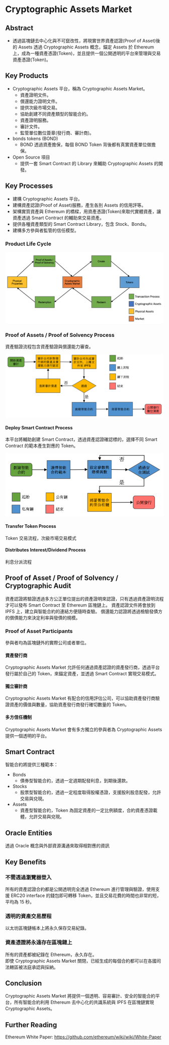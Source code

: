 # Cryptographic Assets Market

## Abstract

- 透過區塊鏈去中心化與不可竄改性，將現實世界資產認證(Proof of Asset)後的 Assets 透過 Cryptographic Assets 概念，錨定 Assets 於 Ethereum 上，成為一種資產憑證(Token)，並且提供一個公開透明的平台來管理與交易資產憑證(Token)。  

## Key Products

- Cryptographic Assets 平台，稱為 Cryptographic Assets Market。
    - 資產證明文件。
    - 償還能力證明文件。
    - 提供次級市場交易。
    - 協助創建不同資產類型的智能合約。
    - 資產證明服務。
    - 審計文件。
    - 監管單位數位簽章(發行商、審計商)。
- bonds tokens (BOND)
	- BOND 透過資產擔保，每個 BOND Token 背後都有真實資產單位做擔保。
- Open Source 項目
    - 提供一套 Smart Contract 的 Library 來輔助 Cryptographic Assets 的開發。


## Key Processes

- 建構 Cryptographic Assets 平台。
- 建構資產認證(Proof of Asset)服務，產生各別 Assets 的信用評等。
- 架構實質資產與 Ethereum 的橋樑，用資產憑證(Token)來取代實體資產，讓資產透過 Smart Contract 的輔助來交易資產。
- 提供各種資產類型的 Smart Contract Library，包含 Stock、Bonds。
- 建構多方參與者監管的信任模型。

### Product Life Cycle

![Product Life Cycle](./images/Product_Life_Cycle.png)

### Proof of Assets / Proof of Solvency Process

資產驗證流程包含資產驗證與償還能力審查。

![Proof of Assets](./images/Proof_of_Assets.png)

#### Deploy Smart Contract Process

本平台將輔助創建 Smart Contract，透過資產認證確認標的，選擇不同 Smart Contract 的範本產生對應的 Token。

![Deploy Smart Contract](./images/Deploy_Smart_Contract.png)

#### Transfer Token Process

Token 交易流程，次級市場交易模式

#### Distributes Interest/Dividend Process

利息分派流程

## Proof of Asset / Proof of Solvency / Cryptographic Audit

資產認證將驗證透過多方公正單位提出的資產證明來認證，只有透過資產證明流程才可以發布 Smart Contract 至 Ethereum 區塊鏈上。
資產認證文件將會放到 IPFS 上，建立與智能合約的連結方便隨時查驗。
償還能力認證將透過檢驗發債方的償債能力來決定利率與發債的規模。

### Proof of Asset Participants

參與者均為區塊鏈外的實際公司或者單位。

#### 資產發行商

Cryptographic Assets Market 允許任何通過資產認證的資產發行商，透過平台發行屬於自己的 Token，來錨定資產，並透過 Smart Contract 實現交易模式。

#### 獨立審計商

Cryptographic Assets Market 有配合的信用評估公司，可以協助資產發行商驗證資產的價值與數量，協助資產發行商發行確切數量的 Token。

#### 多方信任機制

Cryptographic Assets Market 會有多方獨立的參與者為 Cryptographic Assets 提供一個透明的平台。

## Smart Contract

智能合約將提供三種範本：
- Bonds
    - 債券型智能合約，透過一定週期配發利息，到期後還款。
- Stocks
    - 股票型智能合約，透過一定程度取得股權憑證，支援股利股息配發，允許交易與兌現。
- Assets
	- 資產型智能合約，Token 為固定資產的一定比例額度，合約資產憑證載體，允許交易與兌現。

## Oracle Entities

透過 Oracle 概念與外部資源溝通來取得相對應的資訊

## Key Benefits

### 不需透過瀏覽器登入

所有的資產認證合約都是公開透明完全透過 Ethereum 進行管理與驗證，使用支援 ERC20 interface 的錢包即可轉移 Token，並且交易花費的時間也非常的短，平均為 15 秒。  

### 透明的資產交易歷程

以太坊區塊鏈帳本上將永久保存交易紀錄。  

### 資產憑證將永遠存在區塊鏈上

所有的資產都被紀錄在 Ethereum，永久存在。  
即使 Cryptographic Assets Market 關閉，已經生成的每個合約都可以在各國司法轄區被法庭承認與採納。

## Conclusion

Cryptographic Assets Market 將提供一個透明、容易審計、安全的智能合約平台，所有智能合約利用 Ethereum 去中心化的共識系統與 IPFS 在區塊鏈實現 Cryptographic Assets。

## Further Reading
Ethereum White Paper: https://github.com/ethereum/wiki/wiki/White-Paper

